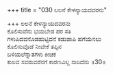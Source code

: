 +++
title = "030 ಲಲನೆ ಕೇಳನ್ಯಾಯದವರನು"

+++
ಲಲನೆ ಕೇಳನ್ಯಾಯದವರನು  
ಕೊಲಿಸುವೆನು ಭಯಬೇಡ ಪರ ಸತಿ  
ಗಳುಪಿದವನೊಡಹುಟ್ಟಿದನೆ ಕಡುಪಾಪಿ ಹಗೆಯೆನಲು  
ಕೊಲಿಸುವೊಡೆ ನೀವೇಕೆ ತಪ್ಪಿನ  
ಬಳಿಯಲೆನ್ನಾತಗಳು ಕೀಚಕ  
ಕುಲವ ಸವರುವರೆನಗೆ ಕಾರಣವಿಲ್ಲ ಸಾರಿದೆನು     ॥30॥
